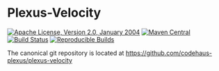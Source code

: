 Plexus-Velocity
===============

[![Apache License, Version 2.0, January 2004](https://img.shields.io/github/license/codehaus-plexus/plexus-velocity.svg?label=License)](http://www.apache.org/licenses/)
[![Maven Central](https://img.shields.io/maven-central/v/org.codehaus.plexus/plexus-velocity.svg?label=Maven%20Central)](https://search.maven.org/artifact/org.codehaus.plexus/plexus-velocity)
[![Build Status](https://travis-ci.org/codehaus-plexus/plexus-velocity.svg?branch=master)](https://travis-ci.org/codehaus-plexus/plexus-velocity)
[![Reproducible Builds](https://img.shields.io/endpoint?url=https://raw.githubusercontent.com/jvm-repo-rebuild/reproducible-central/master/content/org/codehaus/plexus/plexus-velocity/badge.json)](https://github.com/jvm-repo-rebuild/reproducible-central/blob/master/content/org/codehaus/plexus/plexus-velocity/README.md)

The canonical git repository is located at https://github.com/codehaus-plexus/plexus-velocity
